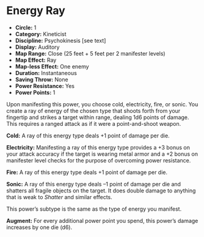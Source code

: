# Energy Ray

- **Circle:** 1
- **Category:** Kineticist
- **Discipline:** Psychokinesis [see text]
- **Display:** Auditory
- **Map Range:** Close (25 feet + 5 feet per 2 manifester levels)
- **Map Effect:** Ray
- **Map-less Effect:** One enemy
- **Duration:** Instantaneous
- **Saving Throw:** None
- **Power Resistance:** Yes
- **Power Points:** 1

Upon manifesting this power, you choose cold, electricity, fire, or sonic. You create a ray of energy of the chosen type that shoots forth from your fingertip and strikes a target within range, dealing 1d6 points of damage. This requires a ranged attack as if it were a point-and-shoot weapon.

**Cold:** A ray of this energy type deals +1 point of damage per die.

**Electricity:** Manifesting a ray of this energy type provides a +3 bonus on your attack accuracy if the target is wearing metal armor and a +2 bonus on manifester level checks for the purpose of overcoming power resistance.

**Fire:** A ray of this energy type deals +1 point of damage per die.

**Sonic:** A ray of this energy type deals –1 point of damage per die and shatters all fragile objects on the target. It does double damage to anything that is weak to *Shatter* and similar effects.

This power’s subtype is the same as the type of energy you manifest. 

**Augment:** For every additional power point you spend, this power’s damage increases by one die (d6).
